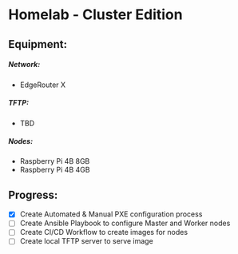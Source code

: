
# Homelab - Cluster Edition

## Equipment: 

#####   Network:
-   EdgeRouter X

#####   TFTP:
-   TBD

#####   Nodes:
- Raspberry Pi 4B 8GB
- Raspberry Pi 4B 4GB

## Progress:
- [x]   Create Automated & Manual PXE configuration process
- [ ]   Create Ansible Playbook to configure Master and Worker nodes
- [ ]   Create CI/CD Workflow to create images for nodes
- [ ]   Create local TFTP server to serve image
